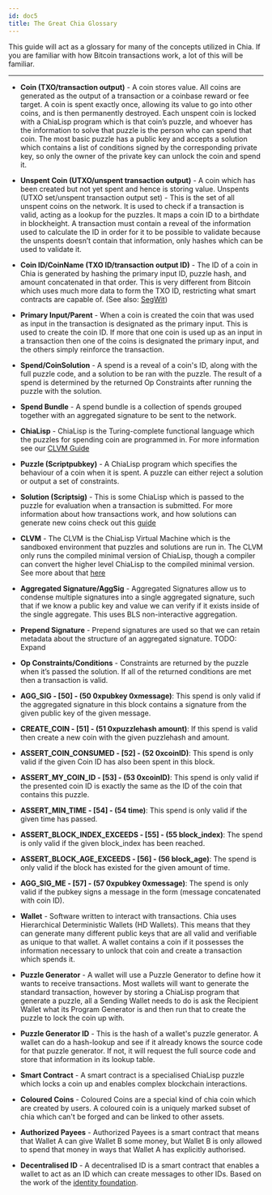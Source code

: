 ```yaml
---
id: doc5
title: The Great Chia Glossary
---
```


This guide will act as a glossary for many of the concepts utilized in Chia.
If you are familiar with how Bitcoin transactions work, a lot of this will be familiar.

---

* **Coin (TXO/transaction output)** - A coin stores value. All coins are generated as the output of a transaction or a coinbase reward or fee target. A coin is spent exactly once, allowing its value to go into other coins, and is then permanently destroyed. Each unspent coin is locked with a ChiaLisp program which is that coin’s puzzle, and whoever has the information to solve that puzzle is the person who can spend that coin. The most basic puzzle has a public key and accepts a solution which contains a list of conditions signed by the corresponding private key, so only the owner of the private key can unlock the coin and spend it.

* **Unspent Coin (UTXO/unspent transaction output)** - A coin which has been created but not yet spent and hence is storing value.
Unspents (UTXO set/unspent transaction output set) - This is the set of all unspent coins on the network. It is used to check if a transaction is valid, acting as a lookup for the puzzles. It maps a coin ID to a birthdate in blockheight. A transaction must contain a reveal of the information used to calculate the ID in order for it to be possible to validate because the unspents doesn’t contain that information, only hashes which can be used to validate it.

* **Coin ID/CoinName (TXO ID/transaction output ID)** - The ID of a coin in Chia is generated by hashing the primary input ID, puzzle hash, and amount concatenated in that order. This is very different from Bitcoin which uses much more data to form the TXO ID, restricting what smart contracts are capable of. (See also: [SegWit](https://en.wikipedia.org/wiki/SegWit))

* **Primary Input/Parent** - When a coin is created the coin that was used as input in the transaction is designated as the primary input. This is used to create the coin ID. If more that one coin is used up as an input in a transaction then one of the coins is designated the primary input, and the others simply reinforce the transaction.

* **Spend/CoinSolution** - A spend is a reveal of a coin's ID, along with the full puzzle code, and a solution to be ran with the puzzle. The result of a spend is determined by the returned Op Constraints after running the puzzle with the solution.

* **Spend Bundle** - A spend bundle is a collection of spends grouped together with an aggregated signature to be sent to the network.

* **ChiaLisp** - ChiaLisp is the Turing-complete functional language which the puzzles for spending coin are programmed in. For more information see our [CLVM Guide](/docs/)

* **Puzzle (Scriptpubkey)** - A ChiaLisp program which specifies the behaviour of a coin when it is spent. A puzzle can either reject a solution or output a set of constraints.

* **Solution (Scriptsig)** - This is some ChiaLisp which is passed to the puzzle for evaluation when a transaction is submitted. For more information about how transactions work, and how solutions can generate new coins check out this [guide](/docs/doc2)

* **CLVM** - The CLVM is the ChiaLisp Virtual Machine which is the sandboxed environment that puzzles and solutions are run in. The CLVM only runs the compiled minimal version of ChiaLisp, though a compiler can convert the higher level ChiaLisp to the compiled minimal version. See more about that [here](/docs/doc4)

* **Aggregated Signature/AggSig** - Aggregated Signatures allow us to condense multiple signatures into a single aggregated signature, such that if we know a public key and value we can verify if it exists inside of the single aggregate. This uses BLS non-interactive aggregation.

* **Prepend Signature** - Prepend signatures are used so that we can retain metadata about the structure of an aggregated signature. TODO: Expand

* **Op Constraints/Conditions** - Constraints are returned by the puzzle when it’s passed the solution. If all of the returned conditions are met then a transaction is valid.

* **AGG_SIG - [50] - (50 0xpubkey 0xmessage)**: This spend is only valid if the aggregated signature in this block contains a signature from the given public key of the given message.
* **CREATE_COIN - [51] - (51 0xpuzzlehash amount)**: If this spend is valid then create a new coin with the given puzzlehash and amount.
* **ASSERT_COIN_CONSUMED - [52] - (52 0xcoinID)**: This spend is only valid if the given Coin ID has also been spent in this block.
* **ASSERT_MY_COIN_ID - [53] - (53 0xcoinID)**: This spend is only valid if the presented coin ID is exactly the same as the ID of the coin that contains this puzzle.
* **ASSERT_MIN_TIME - [54] - (54 time)**: This spend is only valid if the given time has passed.
* **ASSERT_BLOCK_INDEX_EXCEEDS - [55] - (55 block_index)**: The spend is only valid if the given block_index has been reached.
* **ASSERT_BLOCK_AGE_EXCEEDS - [56] - (56 block_age)**: The spend is only valid if the block has existed for the given amount of time.
* **AGG_SIG_ME - [57] - (57 0xpubkey 0xmessage)**:  The spend is only valid if the pubkey signs a message in the form (message concatenated with coin ID).

* **Wallet** - Software written to interact with transactions. Chia uses Hierarchical Deterministic Wallets (HD Wallets). This means that they can generate many different public keys that are all valid and verifiable as unique to that wallet. A wallet contains a coin if it possesses the information necessary to unlock that coin and create a transaction which spends it.

* **Puzzle Generator** - A wallet will use a Puzzle Generator to define how it wants to receive transactions. Most wallets will want to generate the standard transaction, however by storing a ChiaLisp program that generate a puzzle, all a Sending Wallet needs to do is ask the Recipient Wallet what its Program Generator is and then run that to create the puzzle to lock the coin up with.

* **Puzzle Generator ID** - This is the hash of a wallet's puzzle generator. A wallet can do a hash-lookup and see if it already knows the source code for that puzzle generator. If not, it will request the full source code and store that information in its lookup table.

* **Smart Contract** - A smart contract is a specialised ChiaLisp puzzle which locks a coin up and enables complex blockchain interactions.

* **Coloured Coins** - Coloured Coins are a special kind of chia coin which are created by users. A coloured coin is a uniquely marked subset of chia which can't be forged and can be linked to other assets.

* **Authorized Payees** - Authorized Payees is a smart contract that means that Wallet A can give Wallet B some money, but Wallet B is only allowed to spend that money in ways that Wallet A has explicitly authorised.

* **Decentralised ID** - A decentralised ID is a smart contract that enables a wallet to act as an ID which can create messages to other IDs. Based on the work of the [identity foundation](https://identity.foundation/).
